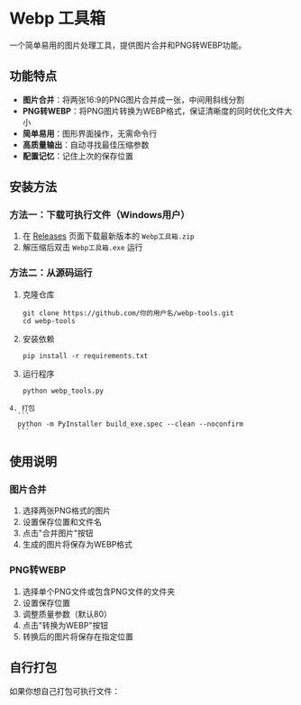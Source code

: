    # Webp 工具箱

   一个简单易用的图片处理工具，提供图片合并和PNG转WEBP功能。

   ## 功能特点

   - **图片合并**：将两张16:9的PNG图片合并成一张，中间用斜线分割
   - **PNG转WEBP**：将PNG图片转换为WEBP格式，保证清晰度的同时优化文件大小
   - **简单易用**：图形界面操作，无需命令行
   - **高质量输出**：自动寻找最佳压缩参数
   - **配置记忆**：记住上次的保存位置

   ## 安装方法

   ### 方法一：下载可执行文件（Windows用户）

   1. 在 [Releases](https://github.com/你的用户名/webp-tools/releases) 页面下载最新版本的 `Webp工具箱.zip`
   2. 解压缩后双击 `Webp工具箱.exe` 运行

   ### 方法二：从源码运行

   1. 克隆仓库
      ```
      git clone https://github.com/你的用户名/webp-tools.git
      cd webp-tools
      ```

   2. 安装依赖
      ```
      pip install -r requirements.txt
      ```

   3. 运行程序
      ```
      python webp_tools.py
      ```

    4. 打包
      ```
      python -m PyInstaller build_exe.spec --clean --noconfirm
      ```

   ## 使用说明

   ### 图片合并

   1. 选择两张PNG格式的图片
   2. 设置保存位置和文件名
   3. 点击"合并图片"按钮
   4. 生成的图片将保存为WEBP格式

   ### PNG转WEBP

   1. 选择单个PNG文件或包含PNG文件的文件夹
   2. 设置保存位置
   3. 调整质量参数（默认80）
   4. 点击"转换为WEBP"按钮
   5. 转换后的图片将保存在指定位置

   ## 自行打包

   如果你想自己打包可执行文件：

